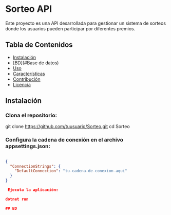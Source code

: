 # Sorteo API

Este proyecto es una API desarrollada para gestionar un sistema de sorteos donde los usuarios pueden participar por diferentes premios.

## Tabla de Contenidos
- [Instalación](#instalación)
- [BD](#Base de datos)
- [Uso](#uso)
- [Características](#características)
- [Contribución](#contribución)
- [Licencia](#licencia)

## Instalación

### Clona el repositorio:

git clone https://github.com/tuusuario/Sorteo.git
cd Sorteo


### Configura la cadena de conexión en el archivo appsettings.json:

```json

{
  "ConnectionStrings": {
    "DefaultConnection": "tu-cadena-de-conexion-aqui"
  }
}

 Ejecuta la aplicación:

dotnet run

## BD

